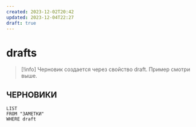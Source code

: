 ```yaml
---
created: 2023-12-02T20:42
updated: 2023-12-04T22:27
draft: true
---
```

# drafts

>[!info] Черновик создается через свойство draft. Пример смотри выше.

## ЧЕРНОВИКИ
```dataview
LIST
FROM "ЗАМЕТКИ"
WHERE draft
```
